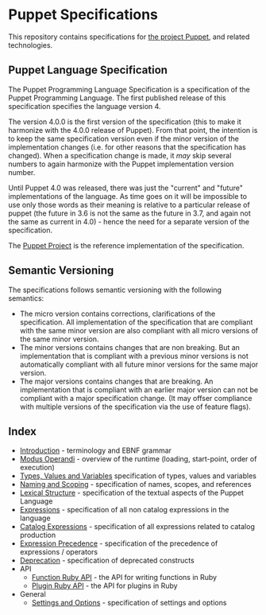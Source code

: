 Puppet Specifications
===

This repository contains specifications for [the project Puppet][1], and related technologies.

Puppet Language Specification
---
The Puppet Programming Language Specification is a specification of the Puppet Programming
Language. The first published release of this specification specifies the language version 4.

The version 4.0.0 is the first version of the specification (this to make it harmonize
with the 4.0.0 release of Puppet). From that point, the intention is to keep the
same specification version even if the minor version of the implementation changes (i.e.
for other reasons that the specification has changed). When a specification change is made,
it *may* skip several numbers to again harmonize with the Puppet implementation version number.

Until Puppet 4.0 was released, there was just the "current" and "future" implementations
of the language. As time goes on it will be impossible to use only those words as their meaning
is relative to a particular release of puppet (the future in 3.6 is not the same as the future in 3.7, and again not the same as current in 4.0) - hence the need for a separate version of the
specification.

The [Puppet Project][1] is the reference implementation of the specification. 

Semantic Versioning
---
The specifications follows semantic versioning with the following semantics:

* The micro version contains corrections, clarifications of the specification. All implementation
  of the specification that are compliant with the same minor version are also compliant with
  all micro versions of the same minor version.
* The minor versions contains changes that are non breaking. But an implementation that
  is compliant with a previous minor versions is not automatically compliant with all future
  minor versions for the same major version.
* The major versions contains changes that are breaking. An implementation that is compliant
  with an earlier major version can not be compliant with a major specification change. (It may
  offser compliance with multiple versions of the specification via the use of feature flags).

Index
---

* [Introduction][2] - terminology and EBNF grammar
* [Modus Operandi][3] - overview of the runtime (loading, start-point, order of execution)
* [Types, Values and Variables][4] specification of types, values and variables
* [Naming and Scoping][5] - specification of names, scopes, and references
* [Lexical Structure][6] - specification of the textual aspects of the Puppet Language
* [Expressions][7] - specification of all non catalog expressions in the language
* [Catalog Expressions][8] - specification of all expressions related to catalog production
* [Expression Precedence][9] - specification of the precedence of expressions / operators
* [Deprecation][10] - specification of deprecated constructs
* API
  * [Function Ruby API][11] - the API for writing functions in Ruby
  * [Plugin Ruby API][12] - the API for plugins in Ruby
* General
  * [Settings and Options][13] - specification of settings and options 

[2]:language/intro.md
[3]:language/modus-operandi.md
[4]:language/types_values_variables.md
[5]:language/names.md
[6]:language/lexical_structure.md
[7]:language/expressions.md
[8]:language/catalog_expressions.md
[9]:language/expression_precedence.md
[10]:language/deprecations.md

[11]:language/func-api.md
[12]:language/plugin-api.md
[13]:language/settings.md

[1]:http://www.github.com/puppetlabs/puppet